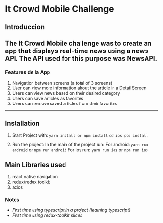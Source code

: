 # It Crowd Mobile Challenge

## Introduccion
The It Crowd Mobile challenge was to create an app that displays real-time news using a news API.
The API used for this purpose was **NewsAPI**.
-----------------------------
### Features de la App
1. Navigation between screens (a total of 3 screens)
2. User can view more information about the article in a Detail Screen
3. Users can view news based on their desired category
4. Users can save articles as favorites
5. Users can remove saved articles from their favorites
-----------------------------
## Installation

1. Start Project with: 
`yarn install or npm install`
`cd ios pod install`


2. Run the project:
In the main of the project run:
For android: `yarn run android` or `npm run android`
For  ios run: `yarn run ios` or `npm run ios`

## Main Libraries used
1. react native navigation
2. redux/redux toolkit
3. axios

### Notes
- *First time using typescript in a project (learning typescript)*
- *First time using redux-toolkit slices*
